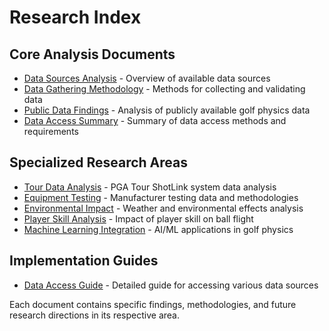 # Research Index

## Core Analysis Documents
- [Data Sources Analysis](data-sources-analysis.md) - Overview of available data sources
- [Data Gathering Methodology](data-gathering-methodology.md) - Methods for collecting and validating data
- [Public Data Findings](public-data-findings.md) - Analysis of publicly available golf physics data
- [Data Access Summary](data-access-summary.md) - Summary of data access methods and requirements

## Specialized Research Areas
- [Tour Data Analysis](tour-data-analysis.md) - PGA Tour ShotLink system data analysis
- [Equipment Testing](equipment-testing.md) - Manufacturer testing data and methodologies
- [Environmental Impact](environmental-impact.md) - Weather and environmental effects analysis
- [Player Skill Analysis](player-skill-analysis.md) - Impact of player skill on ball flight
- [Machine Learning Integration](machine-learning.md) - AI/ML applications in golf physics

## Implementation Guides
- [Data Access Guide](data-access-guide.md) - Detailed guide for accessing various data sources

Each document contains specific findings, methodologies, and future research directions in its respective area.
